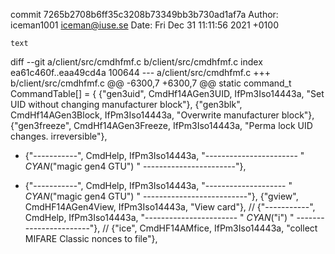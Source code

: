 commit 7265b2708b6ff35c3208b73349bb3b730ad1af7a
Author: iceman1001 <iceman@iuse.se>
Date:   Fri Dec 31 11:11:56 2021 +0100

    text

diff --git a/client/src/cmdhfmf.c b/client/src/cmdhfmf.c
index ea61c460f..eaa49cd4a 100644
--- a/client/src/cmdhfmf.c
+++ b/client/src/cmdhfmf.c
@@ -6300,7 +6300,7 @@ static command_t CommandTable[] = {
     {"gen3uid",     CmdHf14AGen3UID,        IfPm3Iso14443a,  "Set UID without changing manufacturer block"},
     {"gen3blk",     CmdHf14AGen3Block,      IfPm3Iso14443a,  "Overwrite manufacturer block"},
     {"gen3freeze",  CmdHf14AGen3Freeze,     IfPm3Iso14443a,  "Perma lock UID changes. irreversible"},
-    {"-----------", CmdHelp,                IfPm3Iso14443a,  "----------------------- " _CYAN_("magic gen4 GTU") " -----------------------"},
+    {"-----------", CmdHelp,                IfPm3Iso14443a,  "-------------------- " _CYAN_("magic gen4 GTU") " --------------------------"},
     {"gview",       CmdHF14AGen4View,       IfPm3Iso14443a,  "View card"},
 //    {"-----------", CmdHelp,                IfPm3Iso14443a,  "----------------------- " _CYAN_("i") " -----------------------"},
 //    {"ice",         CmdHF14AMfice,          IfPm3Iso14443a,  "collect MIFARE Classic nonces to file"},
